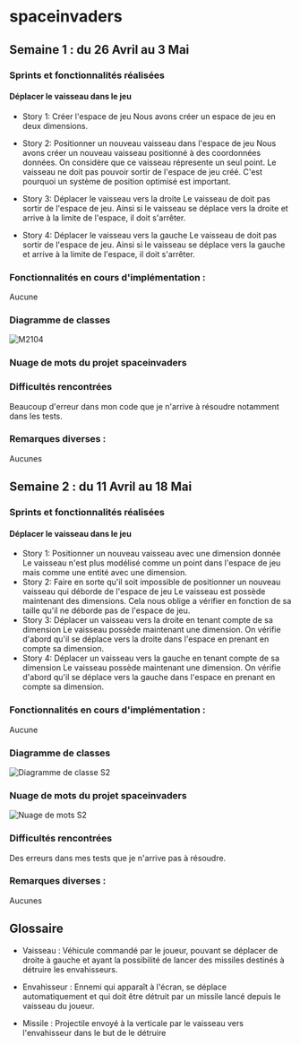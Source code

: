 # spaceinvaders
## Semaine 1 : du 26 Avril au 3 Mai
### Sprints et fonctionnalités réalisées

#### Déplacer le vaisseau dans le jeu

- Story 1: Créer l'espace de jeu
Nous avons créer un espace de jeu en deux dimensions.

- Story 2: Positionner un nouveau vaisseau dans l'espace de jeu
Nous avons créer un nouveau vaisseau positionné à des coordonnées données.
On considère que ce vaisseau répresente un seul point. Le vaisseau ne doit pas pouvoir sortir de l'espace de jeu créé. C'est pourquoi un système de position optimisé est important.

- Story 3: Déplacer le vaisseau vers la droite
Le vaisseau de doit pas sortir de l'espace de jeu. Ainsi si le vaisseau se déplace vers la droite et arrive à la limite de l'espace, il doit s'arrêter.

- Story 4: Déplacer le vaisseau vers la gauche
Le vaisseau de doit pas sortir de l'espace de jeu. Ainsi si le vaisseau se déplace vers la gauche et arrive à la limite de l'espace, il doit s'arrêter.

### Fonctionnalités en cours d'implémentation :

Aucune 

### Diagramme de classes 

![M2104](https://user-images.githubusercontent.com/80245495/116818599-86b8ae80-ab6c-11eb-97d4-e1dc0331b984.PNG)

### Nuage de mots du projet spaceinvaders



### Difficultés rencontrées 

Beaucoup d'erreur dans mon code que je n'arrive à résoudre notamment dans les tests.


### Remarques diverses : 

Aucunes


## Semaine 2 : du 11 Avril au 18 Mai
### Sprints et fonctionnalités réalisées

#### Déplacer le vaisseau dans le jeu

- Story 1: Positionner un nouveau vaisseau avec une dimension donnée
Le vaisseau n'est plus modélisé comme un point dans l'espace de jeu mais comme une entité avec une dimension.
- Story 2: Faire en sorte qu'il soit impossible de positionner un nouveau vaisseau qui déborde de l'espace de jeu 
Le vaisseau est possède maintenant des dimensions. Cela nous oblige a vérifier en fonction de sa taille qu'il ne déborde pas de l'espace de jeu.
- Story 3: Déplacer un vaisseau vers la droite en tenant compte de sa dimension
Le vaisseau possède maintenant une dimension. On vérifie d'abord qu'il se déplace vers la droite dans l'espace en prenant en compte sa dimension.
- Story 4: Déplacer un vaisseau vers la gauche en tenant compte de sa dimension
Le vaisseau possède maintenant une dimension. On vérifie d'abord qu'il se déplace vers la gauche dans l'espace en prenant en compte sa dimension.


### Fonctionnalités en cours d'implémentation :

Aucune 

### Diagramme de classes 

![Diagramme de classe S2](https://user-images.githubusercontent.com/80245495/118477883-8218fc00-b70f-11eb-98ea-ebd5a769fb05.PNG)

### Nuage de mots du projet spaceinvaders

![Nuage de mots S2](https://user-images.githubusercontent.com/80245495/118478752-88f43e80-b710-11eb-8405-984da7e9c9dc.PNG)

### Difficultés rencontrées 

Des erreurs dans mes tests que je n'arrive pas à résoudre.


### Remarques diverses : 

Aucunes


## Glossaire

- Vaisseau : Véhicule commandé par le joueur, pouvant se déplacer de droite à gauche et ayant la possibilité de lancer des missiles destinés à détruire les envahisseurs.

- Envahisseur : Ennemi qui apparaît à l'écran, se déplace automatiquement et qui doit être détruit par un missile lancé depuis le vaisseau du joueur.

- Missile : Projectile envoyé à la verticale par le vaisseau vers l'envahisseur dans le but de le détruire

